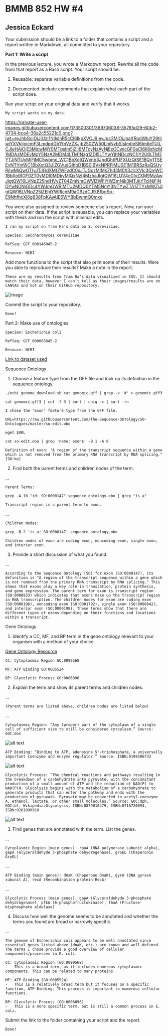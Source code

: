 # BMMB 852 HW #4
## Jessica Eckard


Your submission should be a link to a folder that contains a script and a report written in Markdown, all committed to your repository.

**Part 1: Write a script**

In the previous lecture, you wrote a Markdown report. Rewrite all the code from that report as a Bash script. Your script should be:
1.	Reusable: separate variable definitions from the code.

2.	Documented: include comments that explain what each part of the script does.

Run your script on your original data and verify that it works.

	My script works on my data.
https://private-user-images.githubusercontent.com/173500301/369706038-35785d29-60b2-4734-bce4-36a2c55221c0.png?jwt=eyJhbGciOiJIUzI1NiIsInR5cCI6IkpXVCJ9.eyJpc3MiOiJnaXRodWIuY29tIiwiYXVkIjoicmF3LmdpdGh1YnVzZXJjb250ZW50LmNvbSIsImtleSI6ImtleTUiLCJleHAiOjE3MjcwMjY0MTgsIm5iZiI6MTcyNzAyNjExOCwicGF0aCI6Ii8xNzM1MDAzMDEvMzY5NzA2MDM4LTM1Nzg1ZDI5LTYwYjItNDczNC1iY2U0LTM2YTJjNTUyMjFjMC5wbmc_WC1BbXotQWxnb3JpdGhtPUFXUzQtSE1BQy1TSEEyNTYmWC1BbXotQ3JlZGVudGlhbD1BS0lBVkNPRFlMU0E1M1BRSzRaQSUyRjIwMjQwOTIyJTJGdXMtZWFzdC0xJTJGczMlMkZhd3M0X3JlcXVlc3QmWC1BbXotRGF0ZT0yMDI0MDkyMlQxNzI4MzhaJlgtQW16LUV4cGlyZXM9MzAwJlgtQW16LVNpZ25hdHVyZT04ZmNmOWVlZWFlYWZmNjk3MTJkYTdiNjFjNDYwNDNiODc4YWJmOWRiMTU2MDQ0YTM5NmY3NTYwZTA1ZTYxMWZjJlgtQW16LVNpZ25lZEhlYWRlcnM9aG9zdCJ9.8fbgSp-E9NhfhcXj6g838FpKAyAjE6WY8bBwmtQ0mxo



 
You were also assigned to review someone else's report. Now, run your script on their data. If the script is reusable, you can replace your variables with theirs and run the script with minimal edits.

	I ran my script on Tram Ha’s data on S. cerevisiae. 

	Species: Saccharomyces cerevisiae

	RefSeq: GCF_000146045.2

	Resouce: NCBI

Add more functions to the script that also print some of their results. Were you able to reproduce their results? Make a note in the report.
 
	These are my results from Tram Ha’s data visualized in IGV. It should match their data, however I can’t tell as their images/results are on CANVAS and not on their GitHub repository. 

![image](https://github.com/user-attachments/assets/2169af9b-206a-43ca-9fa2-014937a71d02)





Commit the script to your repository.
	
	Done!
Part 2: Make use of ontologies

	Species: Escherichia coli

	RefSeq: GCF_000005845.2

	Resouce: NCBI

[	Link to dataset used](https://api.ncbi.nlm.nih.gov/datasets/v2alpha/genome/accession/GCF_000005845.2/download?include_annotation_type=GENOME_FASTA&include_annotation_type=GENOME_GFF&include_annotation_type=RNA_FASTA&include_annotation_type=CDS_FASTA&include_annotation_type=PROT_FASTA&include_annotation_type=SEQUENCE_REPORT&hydrated=FULLY_HYDRATED)



Sequence Ontology
1.	Choose a feature type from the GFF file and look up its definition in the sequence ontology.

`./ncbi_genome_download.sh
cat genomic.gff | grep -v '#' > genomic.gff3`

`cat genomic.gff3 | cut -f 3 | sort | uniq -c | sort -rn`

	I chose the ‘exon’ feature type from the GFF file. 
`URL=https://raw.githubusercontent.com/The-Sequence-Ontology/SO-Ontologies/master/so-edit.obo`

`wget $URL`

`cat so-edit.obo | grep 'name: exon$' -B 1 -A 6`

	Definition of exon: "A region of the transcript sequence within a gene which is not removed from the primary RNA transcript by RNA splicing." [SO:ke]
2.	Find both the parent terms and children nodes of the term.

...

	Parent Terms:

`grep -A 10 "id: SO:0000147" sequence_ontology.obo | grep "is_a"`

	Transcript region is a parent term to exon.
	
...

	Children Nodes:
`grep -B 2 'is_a: SO:0000147' sequence_ontology.obo`

	Children nodes of exon are coding exon, noncoding exon, single exon, and interior exon. 

3.	Provide a short discussion of what you found.

...

	According to the Sequence Ontology (SO) for exon (SO:0000147), its definition is "A region of the transcript sequence within a gene which is not removed from the primary RNA transcript by RNA splicing." This shows that exons play a key role in translation, protein synthesis, and gene expression. The parent term for exon is transcript region (SO:0000833) which indicates that exons make up the transcript region in RNA transcription. The children nodes for exon are coding exon (SO:0000196), noncoding exon (SO:0001792), single exon (SO:0000842), and interior exon (SO:0000198). These terms show that there are different types of exons depending on their functions and locations within a transcript. 

Gene Ontology
1.	Identify a CC, MF, and BP term in the gene ontology relevant to your organism with a method of your choice.

[Gene Ontology Resource](https://www.geneontology.org/)

	CC: Cytoplasmic Region GO:0099568

	MF: ATP Binding GO:0005524
	
	BP: Glycolytic Process GO:0006096
2.	Explain the term and show its parent terms and children nodes.

...

	(Parent terms are listed above, children nodes are listed below)

...

	Cytoplasmic Region: “Any (proper) part of the cytoplasm of a single cell of sufficient size to still be considered cytoplasm.” Source: GOC:dos
![alt text](image-6.png)


	ATP Binding: “Binding to ATP, adenosine 5'-triphosphate, a universally important coenzyme and enzyme regulator.” Source: ISBN:0198506732
	 
![alt text](image-7.png)
 
	Glycolytic Process: “The chemical reactions and pathways resulting in the breakdown of a carbohydrate into pyruvate, with the concomitant production of a small amount of ATP and the reduction of NAD(P) to NAD(P)H. Glycolysis begins with the metabolism of a carbohydrate to generate products that can enter the pathway and ends with the production of pyruvate. Pyruvate may be converted to acetyl-coenzyme A, ethanol, lactate, or other small molecules.” Source: GOC:dph, GOC:bf, Wikipedia:Glycolysis, ISBN:0879010479, ISBN:0716720094, ISBN:0201090910
	 
![alt text](image-8.png)
 
3.	Find genes that are annotated with the term. List the genes.

...

	Cytoplasmic Region (main genes): rpoA (RNA polymerase subunit alpha), gapA (Glyceraldehyde 3-phosphate dehydrogenase), groEL (Chaperonin GroEL)

...

	ATP Binding (main genes): dnaK (Chaperone DnaK), gyrA (DNA gyrase subunit A), recA (Recombination protein RecA)

...

	Glycolytic Process (main genes): gapA (Glyceraldehyde 3-phosphate dehydrogenase), pfkA (6-phosphofructokinase), fbaA (Fructose-bisphosphate aldolase)

4.	Discuss how well the genome seems to be annotated and whether the terms you found are broad or narrowly specific.

...

	The genome of Escherichia coli appears to be well annotated since essential genes listed above (dnaK, etc.) are known and well-defined. The terms I chose provide a good overview of cellular components/processes in E. coli. 

	CC: Cytoplasmic Region (GO:0099568)
	-	This is a broad term, as it includes numerous cytoplasmic components. This can be related to many proteins.
	
	MF: ATP Binding (GO:0005524)
	-	This is a relatively broad term but it focuses on a specific function, ATP Binding. This process is important to numerous cellular functions.

	BP: Glycolytic Process (GO:0006096)
	-	This is a more specific term, but is still a common process in E. coli. 
Submit the link to the folder containing your script and the report.

	Done!

